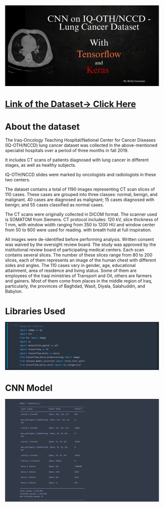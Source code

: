 ![](media/Banner.jpg)
#
# [Link of the Dataset-> Click Here](https://www.kaggle.com/datasets/adityamahimkar/iqothnccd-lung-cancer-dataset)


# About the dataset

The Iraq-Oncology Teaching Hospital/National Center for Cancer Diseases (IQ-OTH/NCCD) lung cancer dataset was collected in the above-mentioned specialist hospitals over a period of three months in fall 2019. 

It includes CT scans of patients diagnosed with lung cancer in different stages, as well as healthy subjects. 

IQ-OTH/NCCD slides were marked by oncologists and radiologists in these two centers. 

The dataset contains a total of 1190 images representing CT scan slices of 110 cases. 
These cases are grouped into three classes: normal, benign, and malignant. 
40 cases are diagnosed as malignant; 15 cases diagnosed with benign; and 55 cases classified as normal cases.

The CT scans were originally collected in DICOM format. The scanner used is SOMATOM from Siemens. CT protocol includes: 120 kV, slice thickness of 1 mm, with window width ranging from 350 to 1200 HU and window center from 50 to 600 were used for reading. with breath hold at full inspiration. 

All images were de-identified before performing analysis. Written consent was waived by the oversight review board. The study was approved by the institutional review board of participating medical centers. Each scan contains several slices. The number of these slices range from 80 to 200 slices, each of them represents an image of the human chest with different sides and angles. The 110 cases vary in gender, age, educational attainment, area of residence and living status. Some of them are employees of the Iraqi ministries of Transport and Oil, others are farmers and gainers. Most of them come from places in the middle region of Iraq, particularly, the provinces of Baghdad, Wasit, Diyala, Salahuddin, and Babylon.

# Libraries Used
![](media/Libraries.png)

# CNN Model
![](media/model.png)
